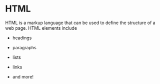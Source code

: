 # HTML



HTML is a markup language that can be used to define the structure of a web page. HTML elements include



* headings

* paragraphs

* lists

* links

* and more!